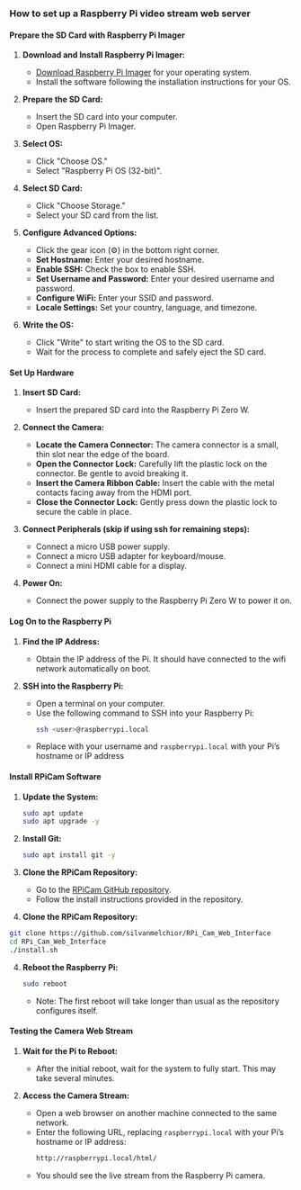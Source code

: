 ### How to set up a Raspberry Pi video stream web server

#### Prepare the SD Card with Raspberry Pi Imager
1. **Download and Install Raspberry Pi Imager:**
   - [Download Raspberry Pi Imager](https://www.raspberrypi.org/software/) for your operating system.
   - Install the software following the installation instructions for your OS.

2. **Prepare the SD Card:**
   - Insert the SD card into your computer.
   - Open Raspberry Pi Imager.

3. **Select OS:**
   - Click "Choose OS."
   - Select "Raspberry Pi OS (32-bit)".

4. **Select SD Card:**
   - Click "Choose Storage."
   - Select your SD card from the list.

5. **Configure Advanced Options:**
   - Click the gear icon (⚙️) in the bottom right corner.
   - **Set Hostname:** Enter your desired hostname.
   - **Enable SSH:** Check the box to enable SSH.
   - **Set Username and Password:** Enter your desired username and password.
   - **Configure WiFi:** Enter your SSID and password.
   - **Locale Settings:** Set your country, language, and timezone.

6. **Write the OS:**
   - Click "Write" to start writing the OS to the SD card.
   - Wait for the process to complete and safely eject the SD card.

#### Set Up Hardware
1. **Insert SD Card:**
   - Insert the prepared SD card into the Raspberry Pi Zero W.

2. **Connect the Camera:**
   - **Locate the Camera Connector:** The camera connector is a small, thin slot near the edge of the board.
   - **Open the Connector Lock:** Carefully lift the plastic lock on the connector. Be gentle to avoid breaking it.
   - **Insert the Camera Ribbon Cable:** Insert the cable with the metal contacts facing away from the HDMI port.
   - **Close the Connector Lock:** Gently press down the plastic lock to secure the cable in place.

2. **Connect Peripherals (skip if using ssh for remaining steps):**
   - Connect a micro USB power supply.
   - Connect a micro USB adapter for keyboard/mouse.
   - Connect a mini HDMI cable for a display.

3. **Power On:**
   - Connect the power supply to the Raspberry Pi Zero W to power it on.

#### Log On to the Raspberry Pi
1. **Find the IP Address:**
   - Obtain the IP address of the Pi. It should have connected to the wifi network automatically on boot.

2. **SSH into the Raspberry Pi:**
   - Open a terminal on your computer.
   - Use the following command to SSH into your Raspberry Pi:
     ```sh
     ssh <user>@raspberrypi.local
     ```
   - Replace <user> with your username and `raspberrypi.local` with your Pi’s hostname or IP address

#### Install RPiCam Software
1. **Update the System:**
   ```sh
   sudo apt update
   sudo apt upgrade -y
   ```

2. **Install Git:**
   ```sh
   sudo apt install git -y
   ```

3. **Clone the RPiCam Repository:**
   - Go to the [RPiCam GitHub repository](https://github.com/silvanmelchior/RPi_Cam_Web_Interface).
   - Follow the install instructions provided in the repository.
  3. **Clone the RPiCam Repository:**
   ```sh
   git clone https://github.com/silvanmelchior/RPi_Cam_Web_Interface
   cd RPi_Cam_Web_Interface
   ./install.sh
   ```

4. **Reboot the Raspberry Pi:**
   ```sh
   sudo reboot
   ```

   - Note: The first reboot will take longer than usual as the repository configures itself.

#### Testing the Camera Web Stream
1. **Wait for the Pi to Reboot:**
   - After the initial reboot, wait for the system to fully start. This may take several minutes.

2. **Access the Camera Stream:**
   - Open a web browser on another machine connected to the same network.
   - Enter the following URL, replacing `raspberrypi.local` with your Pi’s hostname or IP address:
     ```sh
     http://raspberrypi.local/html/
     ```
   - You should see the live stream from the Raspberry Pi camera.
